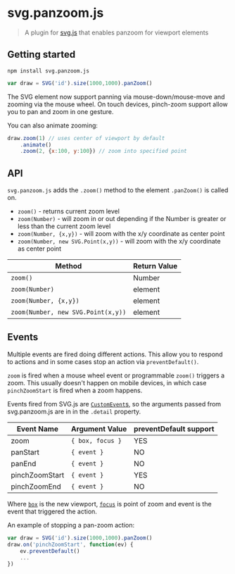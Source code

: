 # svg.panzoom.js

> A plugin for [svg.js](ttps://github.com/svgdotjs/svg.js) that enables panzoom for viewport elements


## Getting started

```
npm install svg.panzoom.js
```

```js
var draw = SVG('id').size(1000,1000).panZoom()
```

The SVG element now support panning via mouse-down/mouse-move
and zooming via the mouse wheel. On touch devices, pinch-zoom
support allow you to pan and zoom in one gesture.

You can also animate zooming:

```js
draw.zoom(1) // uses center of viewport by default
    .animate()
    .zoom(2, {x:100, y:100}) // zoom into specified point
```


## API

`svg.panzoom.js` adds the `.zoom()` method to the element `.panZoom()` is called on.

- `zoom()` - returns current zoom level
- `zoom(Number)` - will zoom in or out depending if the Number is greater or less than the current zoom level
- `zoom(Number, {x,y})` - will zoom with the x/y coordinate as center point
- `zoom(Number, new SVG.Point(x,y))` - will zoom with the x/y coordinate as center point

| Method                             | Return Value |
| ---------------------------------- | ------------ |
| `zoom()`                           | Number       |
| `zoom(Number)`                     | element      |
| `zoom(Number, {x,y})`              | element      |
| `zoom(Number, new SVG.Point(x,y))` | element      |


## Events

Multiple events are fired doing different actions. This allow you to respond
to actions and in some cases stop an action via `preventDefault()`.

`zoom` is fired when a mouse wheel event or programmable `zoom()` triggers
a zoom. This usually doesn't happen on mobile devices, in which case
`pinchZoomStart` is fired when a zoom happens.

Events fired from SVG.js are [`CustomEvent`s](http://devdocs.io/dom/customevent),
so the arguments passed from svg.panzoom.js are in in the `.detail` property.

| Event Name     | Argument Value   | preventDefault support |
| -------------- | ---------------- | ---------------------- |
| zoom           | `{ box, focus }` | YES                    |
| panStart       | `{ event }`      | NO                     |
| panEnd         | `{ event }`      | NO                     |
| pinchZoomStart | `{ event }`      | YES                    |
| pinchZoomEnd   | `{ event }`      | NO                     |

Where [`box`](http://svgjs.com/geometry/#svg-box) is the new viewport,
[`focus`](http://svgjs.com/classes/#svg-point) is point of zoom
and event is the event that triggered the action.

An example of stopping a pan-zoom action:

```js
var draw = SVG('id').size(1000,1000).panZoom()
draw.on('pinchZoomStart', function(ev) {
    ev.preventDefault()
    ...
})
```
